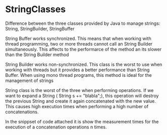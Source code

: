 # StringClasses
Difference between the three classes provided by Java to manage strings: String, StringBuilder, StringBuffer

String Buffer works synchronized. This means that when working with thread programming, two or more threads cannot 
call an String Builder simultaneously. This affects to the performarce of the method an its slower than the  String Builder method

String Builder works non-synchronized. This class is the worst to use when working with threads but it provides a
better performance than String Buffer. When using mono thread programs, this method is ideal for the management of
strings

String class is the worst of the three when performing operations. If we want to expand a String ( String s += "blabla";), this operation will destroy the previous String and create it again concatenated with the new value. This causes high execution times when performing a high number of concatenations.


In the snippset of code attached it is show the measurement times for the execution of a concatenation operations 
n times.
